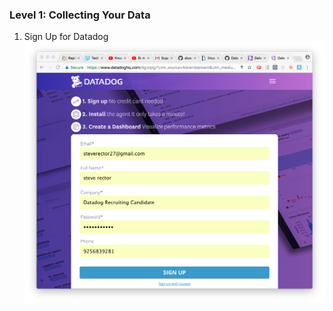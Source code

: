 ### Level 1: Collecting Your Data 
   1) Sign Up for Datadog
   ![sign up](./datadog_pics/sign_up.png)